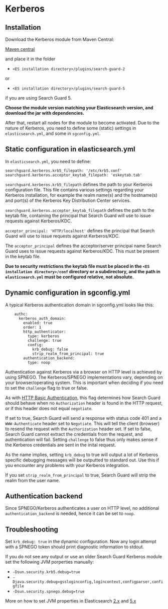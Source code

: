 <!---
Copryight 2016 floragunn GmbH
-->

# Kerberos

## Installation

Download the Kerberos module from Maven Central:

[Maven central](http://search.maven.org/#search%7Cgav%7C1%7Cg%3A%22com.floragunn%22%20AND%20a%3A%22dlic-search-guard-auth-http-kerberos%22) 

and place it in the folder

* `<ES installation directory>/plugins/search-guard-2`

or

* `<ES installation directory>/plugins/search-guard-5`

if you are using Search Guard 5.

**Choose the module version matching your Elasticsearch version, and download the jar with dependencies.**

After that, restart all nodes for the module to become activated.
Due to the nature of Kerberos, you need to define some (static) settings in `elasticsearch.yml`, and some in `sgconfig.yml`.

## Static configuration in elasticsearch.yml

In `elasticsearch.yml`, you need to define:

```
searchguard.kerberos.krb5_filepath: '/etc/krb5.conf'
searchguard.kerberos.acceptor_keytab_filepath: 'eskeytab.tab'
```

`searchguard.kerberos.krb5_filepath` defines the path to your Kerberos configuration file. This file contains various settings regarding your Kerberos installation, for example the realm name(s) and the hostname(s) and port(s) of the Kerberos Key Distribution Center services.

`searchguard.kerberos.acceptor_keytab_filepath` defines the path to the keytab file, containing the principal that Search Guard will use to issue requests against Kerberos/KDC.

`acceptor_principal: 'HTTP/localhost'` defines the principal that Search Guard will use to issue requests against Kerberos/KDC. 

The `acceptor_principal` defines the acceptor/server principal name Search Guard uses to issue requests against Kerberos/KDC. This must be present in the keytab file.

**Due to security restrictions the keytab file must be placed in the `<ES installation directory>/conf` directory or a subdirectory, and the path in `elasticsearch.yml` must be configured relative, not absolute.**

## Dynamic configuration in sgconfig.yml

A typical Kerberos authentication domain in sgconfig.yml looks like this:

```
    authc:
      kerberos_auth_domain:
        enabled: true
        order: 1
        http_authenticator:
          type: kerberos
          challenge: true
          config:
            krb_debug: false
            strip_realm_from_principal: true
        authentication_backend:
          type: noop
```

Authentication against Kerberos via a browser on HTTP level is achieved by using SPNEGO. The Kerberos/SPNEGO implementations vary, depending on your browser/operating system. This is important when deciding if you need to set the `challenge` flag to true or false.

As with [HTTP Basic Authentication](httpbasic.md), this flag determines how Search Guard should behave when no `Authorization` header is found in the HTTP request, or if this header does not equal `negotiate`.

If set to true, Search Guard will send a response with status code 401 and a `WWW-Authenticate` header set to `Negotiate`. This will tell the client (browser) to resend the request with the `Authorization` header set. If set to false, Search Guard cannot extract the credentials from the request, and authentication will fail. Setting `challenge` to false thus only makes sense if the Kerberos credentials are sent in the inital request.

As the name implies, setting `krb_debug` to true will output a lot of Kerberos specific debugging messages will be outputted to standard out. Use this if you encounter any problems with your Kerberos integration.

If you set `strip_realm_from_principal` to true, Search Guard will strip the realm from the user name.

## Authentication backend

Since SPNEGO/Kerberos authenticates a user on HTTP level, no additional `authentication_backend` is needed, hence it can be set to `noop`.

## Troubleshooting

Set `krb_debug: true` in the dynamic configuration. Now any login attempt with a SPNEGO token should print diagnostic information to stdout.

If you do not see any output or use an older Search Guard Kerberos module set the following JVM porperties manually:

* `-Dsun.security.krb5.debug=true`
* `-Djava.security.debug=gssloginconfig,logincontext,configparser,configfile`
* `-Dsun.security.spnego.debug=true`

More on how to set JVM properties in Elasticsearch [2.x](https://www.elastic.co/guide/en/elasticsearch/reference/2.0/setup-service.html) and [5.x](https://www.elastic.co/guide/en/elasticsearch/reference/5.0/heap-size.html)
